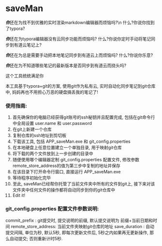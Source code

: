 # saveMan

  ***你***还在为找不到优雅的实时渲染markdown编辑器而烦恼吗?\n
    什么?你说你找到了typora?
    
  ***你***还在为typora编辑器没有云同步功能而烦恼吗?
    什么?你说你定时手动将笔记同步到有道云笔记上?
    
  ***你***还在为总是需要手动把本地笔记同步到有道云上而烦恼吗?
    什么?你说你乐意?
    
  ***你***还在为不知道哪些笔记的最新版本是否同步到有道云而挠头吗?
  
  这个工具统统满足你
  
  本工具基于typora+git的方案, 使用git作为私有云, 实时自动化同步笔记到git仓库中, 妈妈再也不用担心万恶的硬盘搞丢我的笔记了!
  
  ### 使用指南:
  
  1. 首先确保你的电脑已经获得git账号的ssh秘钥并且配置完成, 包括在git命令行中全局设置 user.name 和 user.password
  2. 在git上新建一个仓库
  3. 复制仓库的ssh地址到剪切板
  4. 下载该工具, 包括 APP_saveMan.exe 和 git_config.properties
  5. 在本地硬盘上任意位置建立一个单独目录, 用于映射git仓库
  6. 将下载的两个文件放到上一步创建的目录中
  7. 随便使用哪个编辑器定制 git_config.properties 配置文件, 修改参数remote_store_address的值为第三步中复制的地址并保存
  8. 在该目录下打开命令行窗口, 直接运行 APP_saveMan.exe
  9. 等待程序初始化完毕
  10. 至此, saveMan已经帮你托管了当前文件夹中所有的文件到git上, 接下来对该文件夹中任何文件的操作都将自动同步到你的git仓库中
  11. Edit it!
  
  ### git_config.properties 配置文件参数说明:
  
  commit_prefix : git提交时, 提交说明的前缀, 默认提交说明为 前缀+当前日期和时间
  remote_store_address: 当前文件夹映射git仓库的地址
  save_duration : 自动提交间隔, 单位为秒, 默认5秒, 即每次更新文件后, 5秒之内如果再无更新操作, 那么自动提交; 否则重新计时5秒.
  
